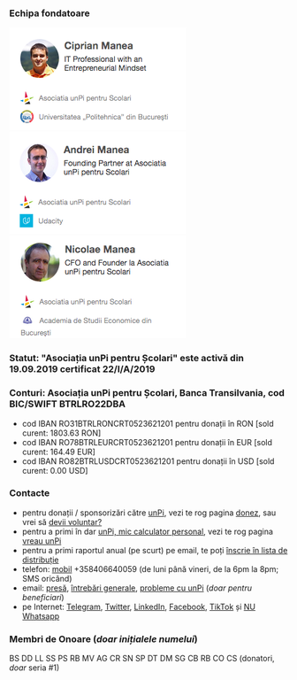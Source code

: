 
### Echipa fondatoare

![Ciprian Manea](cm.png) ![Andrei Manea](am.png) ![Nicolae Manea](nm.png)

### Statut: "Asociația unPi pentru Școlari" este activă din 19.09.2019 certificat 22/I/A/2019

### Conturi: Asociația unPi pentru Școlari, Banca Transilvania, cod BIC/SWIFT BTRLRO22DBA

- cod IBAN RO31BTRLRONCRT0523621201 pentru donații în RON [sold curent: 1803.63 RON]
- cod IBAN RO78BTRLEURCRT0523621201 pentru donații în EUR [sold curent: 164.49 EUR]
- cod IBAN RO82BTRLUSDCRT0523621201 pentru donații în USD [sold curent: 0.00 USD]

### Contacte

- pentru donații / sponsorizări către [unPi](https://www.unpi.ro/), vezi te rog pagina [donez](https://start.unpi.ro/donez/), sau vrei să [devii voluntar?](https://start.unpi.ro/ong/voluntar/)
- pentru a primi în dar [unPi, mic calculator personal](https://start.unpi.ro/spec/pc/), vezi te rog pagina [vreau unPi](https://start.unpi.ro/vreau/)
- pentru a primi raportul anual (pe scurt) pe email, te poți [înscrie în lista de distribuție](mailto:raport@unpi.ro?subject=vreau%20un%20scurt%20raport%20anual)
- telefon: [mobil](tel:+358406640059) +358406640059 (de luni până vineri, de la 6pm la 8pm; SMS oricând)
- email: [presă](mailto:presa@unpi.ro), [întrebări generale](mailto:intrebari@unpi.ro), [probleme cu unPi](mailto:probleme@unpi.ro) (_doar pentru beneficiari_)
- pe Internet: [Telegram](https://t.me/unpi_ong), [Twitter](http://twitter.com/unpi_ong), [LinkedIn](https://www.linkedin.com/company/asociatia-unpi-pentru-scolari/), [Facebook](https://www.facebook.com/unpi.ro/), [TikTok](https://www.tiktok.com/@unpi.ro) și [NU Whatsapp](http://whatsapp.unpi.ro)

### Membri de Onoare (_doar inițialele numelui_)

BS DD LL SS PS RB MV AG CR SN SP DT DM SG CB RB CO CS (donatori, _doar_ seria #1)
